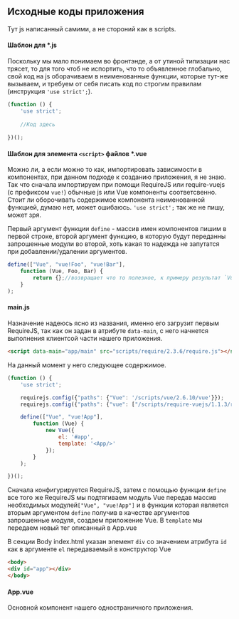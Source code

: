 ## Исходные коды приложения

Тут js написанный самими, а не стороний как в scripts.

#### Шаблон для *.js
Поскольку мы мало понимаем во фронтэнде, а от утиной типизации нас трясет, то для того чтоб не испортить,
 что то объявленное глобально, свой код на js оборачиваем в неименованные функции, которые тут-же вызываем,
 и требуем от себя писать код по строгим правилам (инструкция `'use strict';`). 

```js  
(function () {
    'use strict';
 
    //Код здесь
 
})(); 
```

#### Шаблон для элемента `<script>` файлов *.vue
Можно ли, а если можно то как, импортировать зависимости в компонентах, при данном подходе к созданию приложения,
 я не знаю. Так что сначала импортируем при помощи RequireJS или require-vuejs (с префиксом `vue!`) обычные js или Vue
 компоненты соответсвенно. Стоит ли оборочивать содержимое компонента неименованной функцией, думаю нет, может ошибаюсь.
 `'use strict';` так же не пишу, может зря.
 
Первый аргумент функции `define` - массив имен компонентов пишим в первой строке, второй аргумент функцию, в 
 которую будут переданны запрошенные модули во второй, хоть какая то надежда не запутатся при добавлении/удалении
 аргументов. 

```js  
define(["Vue", "vue!Foo", "vue!Bar"],
    function (Vue, Foo, Bar) {
        return {};//возвращает что то полезное, к примеру результат `Vue.component("Foo", {...});`
    }
);
```

#### main.js
Назначение надеюсь ясно из названия, именно его загрузит первым RequireJS, так как он задан в атрибуте
`data-main`, с него начнется выполнения клиентсой части нашего приложения.

```html
<script data-main="app/main" src="scripts/require/2.3.6/require.js"></script>
```

На данный момент у него следующее содержимое. 

```js
(function () {
    'use strict';

    requirejs.config({"paths": {"Vue": '/scripts/vue/2.6.10/vue'}});
    requirejs.config({"paths": {"vue": ["/scripts/require-vuejs/1.1.3/require-vuejs"]}});

    define(["Vue", "vue!App"],
        function (Vue) {
            new Vue({
                el: '#app',
                template: '<App/>'
            });
        }
    );

})();
```
Сначала конфигурируется RequireJS, затем с помощью функции `define` все того же RequireJS мы подтягиваем
 модуль Vue передав массив необходимых модулей`["Vue", "vue!App"]` и в функции которая является вторым аргументом
 `define` получив в качестве аргументов запрошенные модуля, создаем приложение Vue. В `template` мы передаем 
 новый тег описанный в App.vue
 
В секции Body index.html указан элемент `div` со значением атрибута `id` как в аргументе `el` 
 передаваемый в конструктор Vue
 ```html
<body>
<div id="app"></div>
</body>
```
####  App.vue
Основной компонент нашего одностраничного приложения.
 